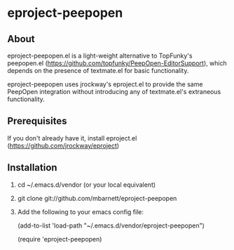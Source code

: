 # eproject-peepopen

## About

eproject-peepopen.el is a light-weight alternative to TopFunky's peepopen.el (https://github.com/topfunky/PeepOpen-EditorSupport), which depends on the presence of textmate.el for basic functionality.

eproject-peepopen uses jrockway's eproject.el to provide the same PeepOpen integration without introducing any of textmate.el's extraneous functionality. 

## Prerequisites

If you don't already have it, install eproject.el (https://github.com/jrockway/eproject)

## Installation

1. cd ~/.emacs.d/vendor (or your local equivalent)
1. git clone git://github.com/mbarnett/eproject-peepopen
1. Add the following to your emacs config file:

    (add-to-list 'load-path "~/.emacs.d/vendor/eproject-peepopen")

    (require 'eproject-peepopen)